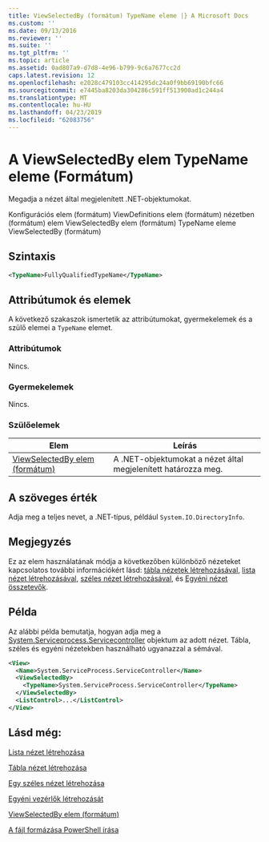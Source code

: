 ```yaml
---
title: ViewSelectedBy (formátum) TypeName eleme |} A Microsoft Docs
ms.custom: ''
ms.date: 09/13/2016
ms.reviewer: ''
ms.suite: ''
ms.tgt_pltfrm: ''
ms.topic: article
ms.assetid: 0ad807a9-d7d8-4e96-b799-9c6a7677cc2d
caps.latest.revision: 12
ms.openlocfilehash: e2028c479103cc414295dc24a0f9bb69190bfc66
ms.sourcegitcommit: e7445ba8203da304286c591ff513900ad1c244a4
ms.translationtype: MT
ms.contentlocale: hu-HU
ms.lasthandoff: 04/23/2019
ms.locfileid: "62083756"
---
```

# <a name="typename-element-for-viewselectedby-format"></a>A ViewSelectedBy elem TypeName eleme (Formátum)

Megadja a nézet által megjelenített .NET-objektumokat.

Konfigurációs elem (formátum) ViewDefinitions elem (formátum) nézetben (formátum) elem ViewSelectedBy elem (formátum) TypeName eleme ViewSelectedBy (formátum)

## <a name="syntax"></a>Szintaxis

```xml
<TypeName>FullyQualifiedTypeName</TypeName>
```

## <a name="attributes-and-elements"></a>Attribútumok és elemek

A következő szakaszok ismertetik az attribútumokat, gyermekelemek és a szülő elemei a `TypeName` elemet.

### <a name="attributes"></a>Attribútumok

Nincs.

### <a name="child-elements"></a>Gyermekelemek

Nincs.

### <a name="parent-elements"></a>Szülőelemek

|Elem|Leírás|
|-------------|-----------------|
|[ViewSelectedBy elem (formátum)](./viewselectedby-element-format.md)|A .NET-objektumokat a nézet által megjelenített határozza meg.|

## <a name="text-value"></a>A szöveges érték

Adja meg a teljes nevet, a .NET-típus, például `System.IO.DirectoryInfo`.

## <a name="remarks"></a>Megjegyzés

Ez az elem használatának módja a következőben különböző nézeteket kapcsolatos további információkért lásd: [tábla nézetek létrehozásával](./creating-a-table-view.md), [lista nézet létrehozásával](./creating-a-list-view.md), [széles nézet létrehozásával](./creating-a-wide-view.md), és [ Egyéni nézet összetevők](./creating-custom-controls.md).

## <a name="example"></a>Példa

Az alábbi példa bemutatja, hogyan adja meg a [System.Serviceprocess.Servicecontroller](/dotnet/api/System.ServiceProcess.ServiceController) objektum az adott nézet. Tábla, széles és egyéni nézetekben használható ugyanazzal a sémával.

```xml
<View>
  <Name>System.ServiceProcess.ServiceController</Name>
  <ViewSelectedBy>
    <TypeName>System.ServiceProcess.ServiceController</TypeName>
  </ViewSelectedBy>
  <ListControl>...</ListControl>
</View>
```

## <a name="see-also"></a>Lásd még:

[Lista nézet létrehozása](./creating-a-list-view.md)

[Tábla nézet létrehozása](./creating-a-table-view.md)

[Egy széles nézet létrehozása](./creating-a-wide-view.md)

[Egyéni vezérlők létrehozását](./creating-custom-controls.md)

[ViewSelectedBy elem (formátum)](./viewselectedby-element-format.md)

[A fájl formázása PowerShell írása](./writing-a-powershell-formatting-file.md)

